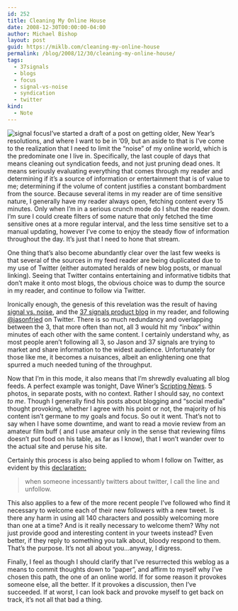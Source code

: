 ```yaml
---
id: 252
title: Cleaning My Online House
date: 2008-12-30T00:00:00-04:00
author: Michael Bishop
layout: post
guid: https://miklb.com/cleaning-my-online-house
permalink: /blog/2008/12/30/cleaning-my-online-house/
tags:
  - 37signals
  - blogs
  - focus
  - signal-vs-noise
  - syndication
  - twitter
kind:
  - Note
---
```

<p><img src="http://miklb.com/user/files/signal_focus.jpg" alt="signal focus" class="right" />I’ve started a draft of a post on getting older, New Year’s resolutions, and where I want to be in ‘09, but an aside to that is I’ve come to the realization that I need to limit the “noise” of my online world, which is the predominate one I live in.  Specifically, the last couple of days that means cleaning out syndication feeds, and not just pruning dead ones.  It means seriously evaluating everything that comes through my reader and determining if it’s a source of information or entertainment that is of value to me; determining if the volume of content justifies a constant bombardment from the source.  Because several items in my reader are of time sensitive nature, I generally have my reader always open, fetching content every 15 minutes.  Only when I’m in a serious crunch mode do I shut the reader down.  I’m sure I could create filters of some nature that only fetched the time sensitive ones at a more regular interval, and the less time sensitive set to a manual updating, however I’ve come to enjoy the steady flow of information throughout the day.  It’s just that I need to hone that stream.</p>

<p>One thing that’s also become abundantly clear over the last few weeks is that several of the sources in my feed reader are being duplicated due to my use of Twitter (either automated heralds of new blog posts, or manual linking).   Seeing that Twitter contains entertaining and informative tidbits that don’t make it onto most blogs, the obvious choice was to dump the source in my reader, and continue to follow via Twitter.</p>

<p>Ironically enough, the genesis of this revelation was the result of having <a href="http://www.37signals.com/svn/">signal vs. noise</a>,  and the <a href="http://productblog.37signals.com/">37 signals product blog</a> in my reader, and following <a href="http://twitter.com/jasonfried">@jasonfried</a> on Twitter.  There is so much redundancy and overlapping between the 3, that more often than not, all 3 would hit my “inbox” within minutes of each other with the same content.  I certainly understand why, as most people aren’t following all 3, so Jason and 37 signals are trying to market and share information to the widest audience.  Unfortunately for those like me, it becomes a nuisances, albeit an enlightening one that spurred a much needed tuning of the throughput.</p>

<p>Now that I’m in this mode, it also means that I’m shrewdly evaluating all blog feeds.  A perfect example was tonight, Dave Winer’s <a href="http://www.scripting.com/">Scripting News</a>.  5 photos, in separate posts, with no context.  Rather I should say, no context <em>to me</em>.  Though I generally find his posts about blogging and “social media” thought provoking, whether I agree with his point or not, the majority of his content isn’t germane to my goals and focus.  So out it went.  That’s not to say when I have some downtime, and want to read a movie review from an amateur film buff ( and I use amateur only in the sense that reviewing films doesn’t put food on his table, as far as I know), that I won’t wander over to the actual site and peruse his site.</p>

<p>Certainly this process is also being applied to whom I follow on Twitter, as evident by this <a href="http://twitter.com/miklb/status/1070037601">declaration:</a><blockquote>when someone incessantly twitters about twitter, I call the line and unfollow.</blockquote>  This also applies to a few of the more recent people I’ve followed who find it necessary to welcome each of their new followers with a new tweet.  Is there any harm in using all 140 characters and possibly welcoming more than one at a time?  And is it really necessary to welcome them?  Why not just provide good and interesting content in your tweets instead?  Even better, if they reply to something you talk about, bloody respond to them.  That’s the purpose.  It’s not all about you…anyway, I digress.</p>

<p>Finally, I feel as though I should clarify that I’ve resurrected this weblog as a means to commit thoughts down to “paper”, and affirm to myself why I’ve chosen this path, the one of an online world.  If for some reason it provokes someone else, all the better.  If it provokes a discussion, then I’ve succeeded.  If at worst, I can look back and provoke myself to get back on track, it’s not all that bad a thing.</p>